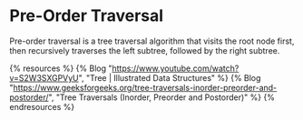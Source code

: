 # Pre-Order Traversal

Pre-order traversal is a tree traversal algorithm that visits the root node first, then recursively traverses the left subtree, followed by the right subtree.

{% resources %}
  {% Blog "https://www.youtube.com/watch?v=S2W3SXGPVyU", "Tree | Illustrated Data Structures" %}
  {% Blog "https://www.geeksforgeeks.org/tree-traversals-inorder-preorder-and-postorder/", "Tree Traversals (Inorder, Preorder and Postorder)" %}
{% endresources %}
